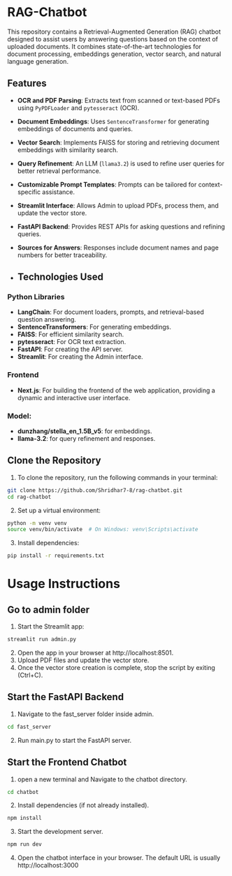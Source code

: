 # RAG-Chatbot

This repository contains a Retrieval-Augmented Generation (RAG) chatbot designed to assist users by answering questions based on the context of uploaded documents. It combines state-of-the-art technologies for document processing, embeddings generation, vector search, and natural language generation.

## Features

- **OCR and PDF Parsing**: Extracts text from scanned or text-based PDFs using `PyPDFLoader` and `pytesseract` (OCR).
- **Document Embeddings**: Uses `SentenceTransformer` for generating embeddings of documents and queries.
- **Vector Search**: Implements FAISS for storing and retrieving document embeddings with similarity search.
- **Query Refinement**: An LLM (`llama3.2`) is used to refine user queries for better retrieval performance.
- **Customizable Prompt Templates**: Prompts can be tailored for context-specific assistance.
- **Streamlit Interface**: Allows Admin to upload PDFs, process them, and update the vector store.
- **FastAPI Backend**: Provides REST APIs for asking questions and refining queries.
- **Sources for Answers**: Responses include document names and page numbers for better traceability.

- ## Technologies Used

### Python Libraries
- **LangChain**: For document loaders, prompts, and retrieval-based question answering.
- **SentenceTransformers**: For generating embeddings.
- **FAISS**: For efficient similarity search.
- **pytesseract**: For OCR text extraction.
- **FastAPI**: For creating the API server.
- **Streamlit**: For creating the Admin interface.

### Frontend
- **Next.js**: For building the frontend of the web application, providing a dynamic and interactive user interface.

### Model:
- **dunzhang/stella_en_1.5B_v5**: for embeddings.
- **llama-3.2**: for query refinement and responses.

## Clone the Repository

1. To clone the repository, run the following commands in your terminal:

```bash
git clone https://github.com/Shridhar7-8/rag-chatbot.git
cd rag-chatbot
```

2. Set up a virtual environment:

```bash
python -m venv venv
source venv/bin/activate  # On Windows: venv\Scripts\activate
```

3. Install dependencies:

```bash
pip install -r requirements.txt
```

# Usage Instructions

## Go to admin folder

1. Start the Streamlit app:
```bash
streamlit run admin.py
```

2. Open the app in your browser at http://localhost:8501.
3. Upload PDF files and update the vector store.
4. Once the vector store creation is complete, stop the script by exiting (Ctrl+C).

## Start the FastAPI Backend

1. Navigate to the fast_server folder inside admin.
```bash
cd fast_server
```
2. Run main.py to start the FastAPI server.

## Start the Frontend Chatbot

1. open a new terminal and Navigate to the chatbot directory.
```bash
cd chatbot
```
2. Install dependencies (if not already installed).
```bash
npm install
```
3. Start the development server.
```bash
npm run dev
```
4. Open the chatbot interface in your browser. The default URL is usually http://localhost:3000




